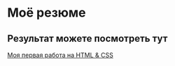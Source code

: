 # Моё резюме

## Результат можете посмотреть тут



[Моя первая работа на HTML & CSS](https://igrotroll.github.io/resume/)
